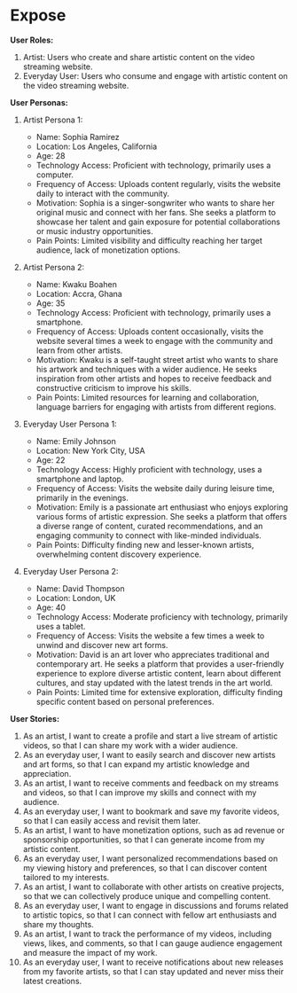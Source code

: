 # Expose
**User Roles:**

1. Artist: Users who create and share artistic content on the video streaming website.
2. Everyday User: Users who consume and engage with artistic content on the video streaming website.

**User Personas:**

1. Artist Persona 1:
   - Name: Sophia Ramirez
   - Location: Los Angeles, California
   - Age: 28
   - Technology Access: Proficient with technology, primarily uses a computer.
   - Frequency of Access: Uploads content regularly, visits the website daily to interact with the community.
   - Motivation: Sophia is a singer-songwriter who wants to share her original music and connect with her fans. She seeks a platform to showcase her talent and gain exposure for potential collaborations or music industry opportunities.
   - Pain Points: Limited visibility and difficulty reaching her target audience, lack of monetization options.

2. Artist Persona 2:
   - Name: Kwaku Boahen
   - Location: Accra, Ghana
   - Age: 35
   - Technology Access: Proficient with technology, primarily uses a smartphone.
   - Frequency of Access: Uploads content occasionally, visits the website several times a week to engage with the community and learn from other artists.
   - Motivation: Kwaku is a self-taught street artist who wants to share his artwork and techniques with a wider audience. He seeks inspiration from other artists and hopes to receive feedback and constructive criticism to improve his skills.
   - Pain Points: Limited resources for learning and collaboration, language barriers for engaging with artists from different regions.

3. Everyday User Persona 1:
   - Name: Emily Johnson
   - Location: New York City, USA
   - Age: 22
   - Technology Access: Highly proficient with technology, uses a smartphone and laptop.
   - Frequency of Access: Visits the website daily during leisure time, primarily in the evenings.
   - Motivation: Emily is a passionate art enthusiast who enjoys exploring various forms of artistic expression. She seeks a platform that offers a diverse range of content, curated recommendations, and an engaging community to connect with like-minded individuals.
   - Pain Points: Difficulty finding new and lesser-known artists, overwhelming content discovery experience.

4. Everyday User Persona 2:
   - Name: David Thompson
   - Location: London, UK
   - Age: 40
   - Technology Access: Moderate proficiency with technology, primarily uses a tablet.
   - Frequency of Access: Visits the website a few times a week to unwind and discover new art forms.
   - Motivation: David is an art lover who appreciates traditional and contemporary art. He seeks a platform that provides a user-friendly experience to explore diverse artistic content, learn about different cultures, and stay updated with the latest trends in the art world.
   - Pain Points: Limited time for extensive exploration, difficulty finding specific content based on personal preferences.

**User Stories:**

1. As an artist, I want to create a profile and start a live stream of artistic videos, so that I can share my work with a wider audience.
2. As an everyday user, I want to easily search and discover new artists and art forms, so that I can expand my artistic knowledge and appreciation.
3. As an artist, I want to receive comments and feedback on my  streams and videos, so that I can improve my skills and connect with my audience.
4. As an everyday user, I want to bookmark and save my favorite videos, so that I can easily access and revisit them later.
5. As an artist, I want to have monetization options, such as ad revenue or sponsorship opportunities, so that I can generate income from my artistic content.
6. As an everyday user, I want personalized recommendations based on my viewing history and preferences, so that I can discover content tailored to my interests.
7. As an artist, I want to collaborate with other artists on creative projects, so that we can collectively produce unique and compelling content.
8. As an everyday user, I want to engage in discussions and forums related to artistic topics, so that I can connect with fellow art enthusiasts and share my thoughts.
9. As an artist, I want to track the performance of my videos, including views, likes, and comments, so that I can gauge audience engagement and measure the impact of my work.
10. As an everyday user, I want to receive notifications about new releases from my favorite artists, so that I can stay updated and never miss their latest creations.


